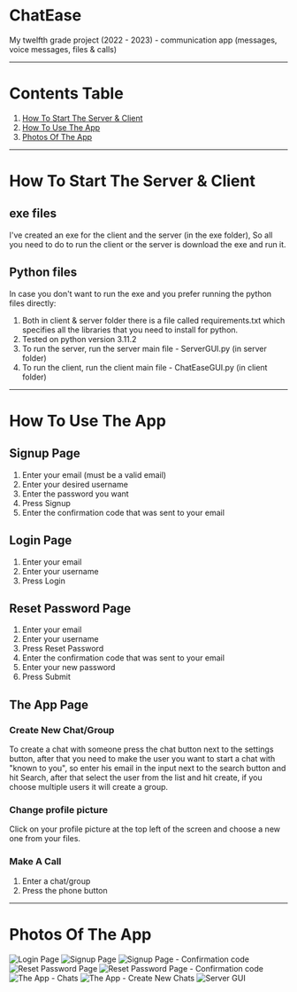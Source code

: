 # ChatEase
My twelfth grade project (2022 - 2023) - communication app (messages, voice messages, files & calls)

----------------------------------------------------------------------

# Contents Table
1. [How To Start The Server & Client](#How-To-Start-The-Server-&-Client)
3. [How To Use The App](#How-To-Use-The-App)
4. [Photos Of The App](#Photos-Of-The-App)

----------------------------------------------------------------------

# How To Start The Server & Client

## exe files
I've created an exe for the client and the server (in the exe folder), So all you need to do to run the client or the server is download the exe and run it.

## Python files
In case you don't want to run the exe and you prefer running the python files directly:

1. Both in client & server folder there is a file called requirements.txt which specifies all the libraries that you need to install for python.
2. Tested on python version 3.11.2
3. To run the server, run the server main file - ServerGUI.py (in server folder)
4. To run the client, run the client main file - ChatEaseGUI.py (in client folder)

----------------------------------------------------------------------

# How To Use The App

## Signup Page
1. Enter your email (must be a valid email)
2. Enter your desired username
3. Enter the password you want
4. Press Signup
5. Enter the confirmation code that was sent to your email

## Login Page
1. Enter your email
2. Enter your username
3. Press Login

## Reset Password Page
1. Enter your email
2. Enter your username
3. Press Reset Password
4. Enter the confirmation code that was sent to your email
5. Enter your new password
6. Press Submit

## The App Page
### Create New Chat/Group
To create a chat with someone press the chat button next to the settings button, after that you need to make the user you want to start a chat with "known to you", so enter his email in the input next to the search button and hit Search, after that select the user from the list and hit create, if you choose multiple users it will create a group.
### Change profile picture
Click on your profile picture at the top left of the screen and choose a new one from your files.
### Make A Call
1. Enter a chat/group
2. Press the phone button

----------------------------------------------------------------------

# Photos Of The App
![Login Page](https://github.com/Omer-Dagry/ChatEase/blob/main/Photos/Login%20Page.png?raw=true)
![Signup Page](https://github.com/Omer-Dagry/ChatEase/blob/main/Photos/Signup%20Page.png?raw=true)
![Signup Page - Confirmation code](https://github.com/Omer-Dagry/ChatEase/blob/main/Photos/Signup%20Page%20-%20Confirmation%20code.png?raw=true)
![Reset Password Page](https://github.com/Omer-Dagry/ChatEase/blob/main/Photos/Reset%20Password%20Page.png?raw=true)
![Reset Password Page - Confirmation code](https://github.com/Omer-Dagry/ChatEase/blob/main/Photos/Reset%20Password%20Page%20-%20Confirmation%20code.png?raw=true)
![The App - Chats](https://github.com/Omer-Dagry/ChatEase/blob/main/Photos/The%20App%20-%20Chats.png?raw=true)
![The App - Create New Chats](https://github.com/Omer-Dagry/ChatEase/blob/main/Photos/The%20App%20-%20Create%20New%20Chats.png?raw=true)
![Server GUI](https://github.com/Omer-Dagry/ChatEase/blob/main/Photos/Server%20GUI.png?raw=true)
